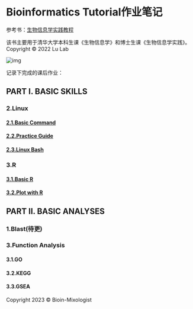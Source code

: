 # Bioinformatics Tutorial作业笔记

参考书：[生物信息学实践教程](https://book.ncrnalab.org/teaching/)

该书主要用于清华大学本科生课《生物信息学》和博士生课《生物信息学实践》。
Copyright © 2022 Lu Lab

![img](https://859511096-files.gitbook.io/~/files/v0/b/gitbook-x-prod.appspot.com/o/spaces%2F-LPVsf5VZbQ7h14X29qW%2Fuploads%2FPesmdI3KlFJcF8iwkGAJ%2FHelix.png?alt=media&token=9dfa533c-6468-4342-8f14-0bc8134205db)

记录下完成的课后作业：
## PART I. BASIC SKILLS
### 2.Linux
#### [2.1.Basic Command](https://github.com/Bioin-Mixologist/Bioinformatics_Tutorial/blob/main/PART%20I%3A%202.1.Basic%20Command.md)
#### [2.2.Practice Guide](https://github.com/Bioin-Mixologist/Bioinformatics_Tutorial/blob/main/2.1.Basic%20Command.md)
#### [2.3.Linux Bash](https://github.com/Bioin-Mixologist/Bioinformatics_Tutorial/blob/main/2.3.Linux%20Bash.md)
### 3.R
#### [3.1.Basic R](https://github.com/Bioin-Mixologist/Bioinformatics_Tutorial/blob/main/3.1.R%20Basics.md)
#### [3.2.Plot with R](https://github.com/Bioin-Mixologist/Bioinformatics_Tutorial/blob/main/3.2.Plot%20With%20R.md)
## PART II. BASIC ANALYSES
### 1.Blast(待更)
### 3.Function Analysis
#### 3.1.GO
#### 3.2.KEGG
#### 3.3.GSEA

Copyright 2023 © Bioin-Mixologist
